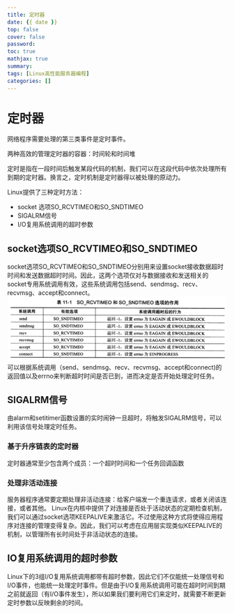 ```yaml
---
title: 定时器
date: {{ date }}
top: false
cover: false
password:
toc: true
mathjax: true
summary:
tags: [Linux高性能服务器编程] 
categories: []
---
```


# 定时器

网络程序需要处理的第三类事件是定时事件。

两种高效的管理定时器的容器：时间轮和时间堆

定时是指在一段时间后触发某段代码的机制，我们可以在这段代码中依次处理所有到期的定时器。换言之，定时机制是定时器得以被处理的原动力。

Linux提供了三种定时方法：
+ socket 选项SO_RCVTIMEO和SO_SNDTIMEO
+ SIGALRM信号
+ I/O复用系统调用的超时参数

## socket选项SO_RCVTIMEO和SO_SNDTIMEO

socket选项SO_RCVTIMEO和SO_SNDTIMEO分别用来设置socket接收数据超时时间和发送数据超时时间。因此，这两个选项仅对与数据接收和发送相关的socket专用系统调用有效，这些系统调用包括send、sendmsg、recv、recvmsg、accept和connect。
![image.png](https://raw.githubusercontent.com/mowang111/image-hosting/master/typora_images/20230117095524.png)
可以根据系统调用（send、sendmsg、recv、recvmsg、accept和connect)的返回值以及errno来判断超时时间是否已到，进而决定是否开始处理定时任务。

## SIGALRM信号

由alarm和setitimer函数设置的实时闹钟一旦超时，将触发SIGALRM信号，可以利用该信号处理定时任务。

### 基于升序链表的定时器

定时器通常至少包含两个成员：一个超时时间和一个任务回调函数

### 处理非活动连接

服务器程序通常要定期处理非活动连接：给客户端发一个重连请求，或者关闭该连接，或者其他。
Linux在内核中提供了对连接是否处于活动状态的定期检查机制，我们可以通过socket选项KEEPALIVE来激活它。不过使用这种方式将使得应用程序对连接的管理变得复杂。因此，我们可以考虑在应用层实现类似KEEPALIVE的机制，以管理所有长时间处于非活动状态的连接。

## IO复用系统调用的超时参数

Linux下的3组I/O复用系统调用都带有超时参数，因此它们不仅能统一处理信号和I/O事件，也能统一处理定时事件。但是由于I/O复用系统调用可能在超时时间到期之前就返回（有I/O事件发生），所以如果我们要利用它们来定时，就需要不断更新定时参数以反映剩余的时间。